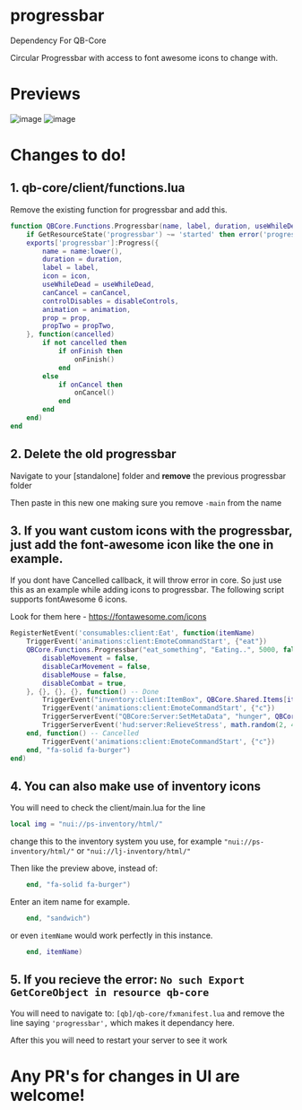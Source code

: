 # progressbar
Dependency For QB-Core

Circular Progressbar with access to font awesome icons to change with.

# Previews
![image](https://user-images.githubusercontent.com/82112471/168499116-faaadbbb-b0a3-4708-9330-d96ccb9a885a.png)
![image](https://i.imgur.com/HIz3l2i.jpeg)


# Changes to do!

## 1. qb-core/client/functions.lua

Remove the existing function for progressbar and add this.


```lua
function QBCore.Functions.Progressbar(name, label, duration, useWhileDead, canCancel, disableControls, animation, prop, propTwo, onFinish, onCancel, icon)
    if GetResourceState('progressbar') ~= 'started' then error('progressbar needs to be started in order for QBCore.Functions.Progressbar to work') end
    exports['progressbar']:Progress({
        name = name:lower(),
        duration = duration,
        label = label,
        icon = icon,
        useWhileDead = useWhileDead,
        canCancel = canCancel,
        controlDisables = disableControls,
        animation = animation,
        prop = prop,
        propTwo = propTwo,
    }, function(cancelled)
        if not cancelled then
            if onFinish then
                onFinish()
            end
        else
            if onCancel then
                onCancel()
            end
        end
    end)
end
```

## 2. Delete the old progressbar
Navigate to your [standalone] folder and **remove** the previous progressbar folder

Then paste in this new one making sure you remove `-main` from the name

## 3. If you want custom icons with the progressbar, just add the font-awesome icon like the one in example.
If you dont have Cancelled callback, it will throw error in core. So just use this as an example while adding icons to progressbar. The following script supports fontAwesome 6 icons.

Look for them here - 
https://fontawesome.com/icons
```lua
RegisterNetEvent('consumables:client:Eat', function(itemName)
    TriggerEvent('animations:client:EmoteCommandStart', {"eat"})
    QBCore.Functions.Progressbar("eat_something", "Eating..", 5000, false, true, {
        disableMovement = false,
        disableCarMovement = false,
		disableMouse = false,
		disableCombat = true,
    }, {}, {}, {}, function() -- Done
        TriggerEvent("inventory:client:ItemBox", QBCore.Shared.Items[itemName], "remove")
        TriggerEvent('animations:client:EmoteCommandStart', {"c"})
        TriggerServerEvent("QBCore:Server:SetMetaData", "hunger", QBCore.Functions.GetPlayerData().metadata["hunger"] + ConsumeablesEat[itemName])
        TriggerServerEvent('hud:server:RelieveStress', math.random(2, 4))
    end, function() -- Cancelled
        TriggerEvent('animations:client:EmoteCommandStart', {"c"})
    end, "fa-solid fa-burger")
end)
```

## 4. You can also make use of inventory icons

You will need to check the client/main.lua for the line
```lua
local img = "nui://ps-inventory/html/"
```
change this to the inventory system you use, for example `"nui://ps-inventory/html/"` or `"nui://lj-inventory/html/"`

Then like the preview above, instead of:
```lua
    end, "fa-solid fa-burger")
```
Enter an item name for example.
```lua
    end, "sandwich")
```
or even `itemName` would work perfectly in this instance.
```lua
    end, itemName)
```

## 5. If you recieve the error: `No such Export GetCoreObject in resource qb-core`

You will need to navigate to: `[qb]/qb-core/fxmanifest.lua` and remove the line saying `'progressbar',` which makes it dependancy here.

After this you will need to restart your server to see it work

# Any PR's for changes in UI are welcome!
